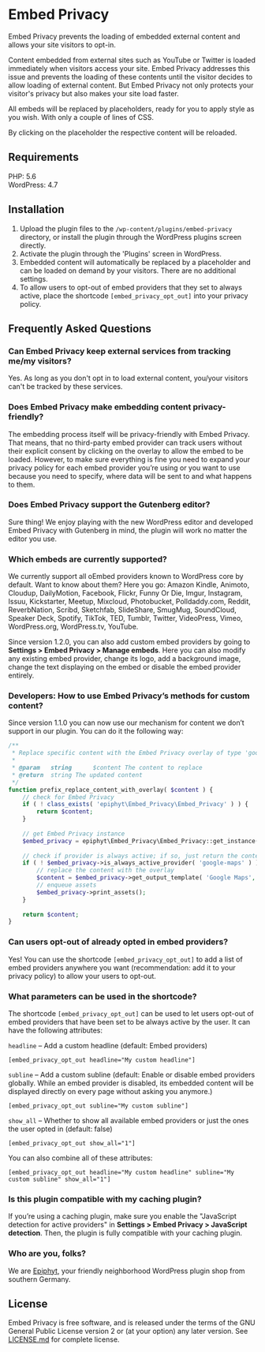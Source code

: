 # Embed Privacy

Embed Privacy prevents the loading of embedded external content and allows your site visitors to opt-in.

Content embedded from external sites such as YouTube or Twitter is loaded immediately when visitors access your site. Embed Privacy addresses this issue and prevents the loading of these contents until the visitor decides to allow loading of external content.
But Embed Privacy not only protects your visitor's privacy but also makes your site load faster.

All embeds will be replaced by placeholders, ready for you to apply style as you wish. With only a couple of lines of CSS. 

By clicking on the placeholder the respective content will be reloaded.


## Requirements

PHP: 5.6<br>
WordPress: 4.7


## Installation

1. Upload the plugin files to the `/wp-content/plugins/embed-privacy` directory, or install the plugin through the WordPress plugins screen directly.
1. Activate the plugin through the 'Plugins' screen in WordPress.
1. Embedded content will automatically be replaced by a placeholder and can be loaded on demand by your visitors. There are no additional settings.
1. To allow users to opt-out of embed providers that they set to always active, place the shortcode `[embed_privacy_opt_out]` into your privacy policy.


## Frequently Asked Questions

### Can Embed Privacy keep external services from tracking me/my visitors?

Yes. As long as you don't opt in to load external content, you/your visitors can't be tracked by these services.

### Does Embed Privacy make embedding content privacy-friendly?

The embedding process itself will be privacy-friendly with Embed Privacy. That means, that no third-party embed provider can track users without their explicit consent by clicking on the overlay to allow the embed to be loaded. However, to make sure everything is fine you need to expand your privacy policy for each embed provider you’re using or you want to use because you need to specify, where data will be sent to and what happens to them.

### Does Embed Privacy support the Gutenberg editor?

Sure thing! We enjoy playing with the new WordPress editor and developed Embed Privacy with Gutenberg in mind, the plugin will work no matter the editor you use.

### Which embeds are currently supported?

We currently support all oEmbed providers known to WordPress core by default. Want to know about them? Here you go: Amazon Kindle, Animoto, Cloudup, DailyMotion, Facebook, Flickr, Funny Or Die, Imgur, Instagram, Issuu, Kickstarter, Meetup, Mixcloud, Photobucket, Polldaddy.com, Reddit, ReverbNation, Scribd, Sketchfab, SlideShare, SmugMug, SoundCloud, Speaker Deck, Spotify, TikTok, TED, Tumblr, Twitter, VideoPress, Vimeo, WordPress.org, WordPress.tv, YouTube.

Since version 1.2.0, you can also add custom embed providers by going to **Settings > Embed Privacy > Manage embeds**. Here you can also modify any existing embed provider, change its logo, add a background image, change the text displaying on the embed or disable the embed provider entirely.

### Developers: How to use Embed Privacy’s methods for custom content?

Since version 1.1.0 you can now use our mechanism for content we don’t support in our plugin. You can do it the following way:

```php
/**
 * Replace specific content with the Embed Privacy overlay of type 'google-maps'.
 * 
 * @param	string		$content The content to replace
 * @return	string The updated content
 */
function prefix_replace_content_with_overlay( $content ) {
	// check for Embed Privacy
	if ( ! class_exists( 'epiphyt\Embed_Privacy\Embed_Privacy' ) ) {
		return $content;
	}
	
	// get Embed Privacy instance
	$embed_privacy = epiphyt\Embed_Privacy\Embed_Privacy::get_instance();
	
	// check if provider is always active; if so, just return the content
	if ( ! $embed_privacy->is_always_active_provider( 'google-maps' ) ) {
		// replace the content with the overlay
		$content = $embed_privacy->get_output_template( 'Google Maps', 'google-maps', $content );
		// enqueue assets
		$embed_privacy->print_assets();
	}
	
	return $content;
}
```

### Can users opt-out of already opted in embed providers?

Yes! You can use the shortcode `[embed_privacy_opt_out]` to add a list of embed providers anywhere you want (recommendation: add it to your privacy policy) to allow your users to opt-out.

### What parameters can be used in the shortcode?

The shortcode `[embed_privacy_opt_out]` can be used to let users opt-out of embed providers that have been set to be always active by the user. It can have the following attributes:

`headline` – Add a custom headline (default: Embed providers)

`
[embed_privacy_opt_out headline="My custom headline"]
`

`subline` – Add a custom subline (default: Enable or disable embed providers globally. While an embed provider is disabled, its embedded content will be displayed directly on every page without asking you anymore.)

`
[embed_privacy_opt_out subline="My custom subline"]
`

`show_all` – Whether to show all available embed providers or just the ones the user opted in (default: false)

`
[embed_privacy_opt_out show_all="1"]
`

You can also combine all of these attributes:

`
[embed_privacy_opt_out headline="My custom headline" subline="My custom subline" show_all="1"]
`

### Is this plugin compatible with my caching plugin?

If you’re using a caching plugin, make sure you enable the "JavaScript detection for active providers" in **Settings > Embed Privacy > JavaScript detection**. Then, the plugin is fully compatible with your caching plugin.

### Who are you, folks?

We are [Epiphyt](https://epiph.yt/), your friendly neighborhood WordPress plugin shop from southern Germany.


## License

Embed Privacy is free software, and is released under the terms of the GNU General Public License version 2 or (at your option) any later version. See [LICENSE.md](LICENSE.md) for complete license.
